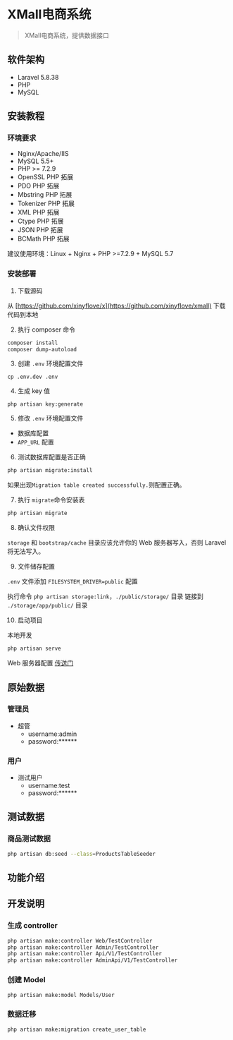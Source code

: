 # XMall电商系统

> XMall电商系统，提供数据接口

## 软件架构

- Laravel 5.8.38
- PHP
- MySQL

## 安装教程

### 环境要求

- Nginx/Apache/IIS
- MySQL 5.5+
- PHP >= 7.2.9
- OpenSSL PHP 拓展
- PDO PHP 拓展
- Mbstring PHP 拓展
- Tokenizer PHP 拓展
- XML PHP 拓展
- Ctype PHP 拓展
- JSON PHP 拓展
- BCMath PHP 拓展

建议使用环境：Linux + Nginx + PHP >=7.2.9 + MySQL 5.7

### 安装部署

1. 下载源码

从 [https://github.com/xinyflove/x](https://github.com/xinyflove/xmall) 下载代码到本地

2. 执行 composer 命令

```bash
composer install
composer dump-autoload
```

3. 创建 `.env` 环境配置文件

```
cp .env.dev .env
```

4. 生成 key 值

```
php artisan key:generate
```

5. 修改 `.env` 环境配置文件

  - 数据库配置
  - `APP_URL` 配置

6. 测试数据库配置是否正确

```bash
php artisan migrate:install
```

如果出现`Migration table created successfully.`则配置正确。

7. 执行 `migrate`命令安装表

```bash
php artisan migrate
```

8. 确认文件权限

`storage` 和 `bootstrap/cache` 目录应该允许你的 Web 服务器写入，否则 Laravel 将无法写入。

9. 文件储存配置

`.env` 文件添加 `FILESYSTEM_DRIVER=public` 配置

执行命令 `php artisan storage:link`，`./public/storage/` 目录 链接到 `./storage/app/public/` 目录

10. 启动项目

本地开发

```bash
php artisan serve
```

Web 服务器配置 [传送门](https://learnku.com/docs/laravel/5.8/installation/3879#web-server-configuration)

## 原始数据

### 管理员

- 超管
  - username:admin
  - password:******

### 用户

- 测试用户
  - username:test
  - password:******

## 测试数据

### 商品测试数据

```bash
php artisan db:seed --class=ProductsTableSeeder
```

## 功能介绍

## 开发说明

### 生成 controller

```bash
php artisan make:controller Web/TestController
php artisan make:controller Admin/TestController
php artisan make:controller Api/V1/TestController
php artisan make:controller AdminApi/V1/TestController
```

### 创建 Model

```bash
php artisan make:model Models/User
```

### 数据迁移

```bash
php artisan make:migration create_user_table
```

